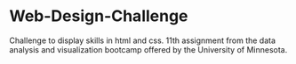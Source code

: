 # Web-Design-Challenge
Challenge to display skills in html and css.  11th assignment from the data analysis and visualization bootcamp offered by the University of Minnesota.
